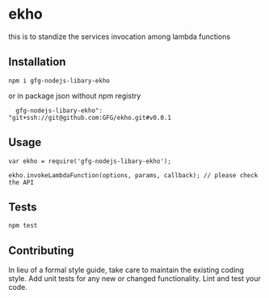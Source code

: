 # ekho

this is to standize the services invocation among lambda functions

## Installation

  `npm i gfg-nodejs-libary-ekho `
  
  or in package json without npm registry
  
`  gfg-nodejs-libary-ekho": "git+ssh://git@github.com:GFG/ekho.git#v0.0.1`

## Usage

    var ekho = require('gfg-nodejs-libary-ekho');

    ekho.invokeLambdaFunction(options, params, callback); // please check the API
  


## Tests

  `npm test`

## Contributing

In lieu of a formal style guide, take care to maintain the existing coding style. Add unit tests for any new or changed functionality. Lint and test your code.